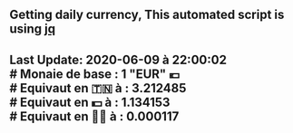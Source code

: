 ## Getting daily currency, This automated script is using [jq](https://stedolan.github.io/jq/)
## Last Update:  2020-06-09 à 22:00:02 </br># Monaie de base : 1 "EUR" 💶 </br> # Equivaut en 🇹🇳 à :  3.212485 </br> # Equivaut en 💵 à : 1.134153</br> # Equivaut en 🐱‍💻 à :  0.000117
